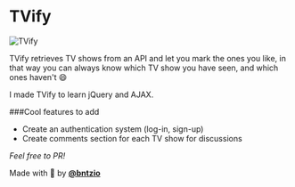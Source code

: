 TVify
=====

![TVify](http://i.imgur.com/cQyyeTe.png?1)

TVify retrieves TV shows from an API and let you mark the ones you like, in that way you can always know which TV show you have seen, and which ones haven't :smile:

I made TVify to learn jQuery and AJAX.

###Cool features to add

* Create an authentication system (log-in, sign-up)
* Create comments section for each TV show for discussions

*Feel free to PR!*

Made with :green_heart: by **[@bntzio](https://twitter.com/bntzio)**
